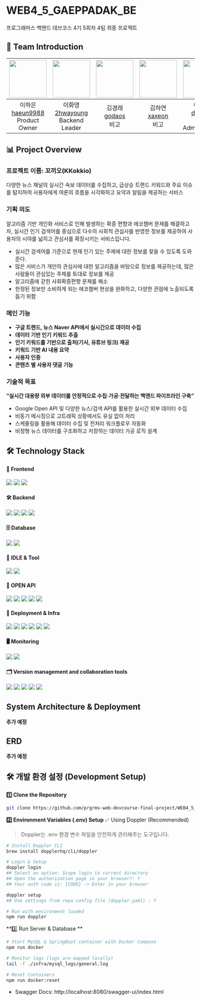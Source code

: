 # WEB4_5_GAEPPADAK_BE

프로그래머스 백엔드 데브코스 4기 5회차 4팀 최종 프로젝트

## 👥 Team Introduction

| <img src="https://avatars.githubusercontent.com/u/84301295?v=4" width="100"> | <img src="https://avatars.githubusercontent.com/u/69628269?v=4" width="100"> | <img src="https://avatars.githubusercontent.com/u/15260002?v=4" width="100"> | <img src="https://avatars.githubusercontent.com/u/78626811?v=4" width="100"> | <img src="https://avatars.githubusercontent.com/u/70743878?v=4" width="100"> | <img src="https://avatars.githubusercontent.com/u/115456416?v=4" width="100"> |
| :--------------------------------------------------------------------------: | :--------------------------------------------------------------------------: | :--------------------------------------------------------------------------: | :--------------------------------------------------------------------------: | :--------------------------------------------------------------------------: | :---------------------------------------------------------------------------: |
|   이하은 <br> [haeun9988](https://github.com/haeun9988) <br> Product Owner   |  이화영 <br> [2hwayoung](https://github.com/2hwayoung) <br> Backend Leader   |          김경래 <br> [godaos](https://github.com/godaos) <br> 비고           |          김하연 <br> [xaxeon](https://github.com/xaxeon) <br> 비고           |  이태경 <br> [dlfjsld1](https://github.com/dlfjsld1) <br> AWS Administrator  |       윤상민 <br> [skvhffpdyd](https://github.com/skvhffpdyd) <br> 비고       |

## 📊 Project Overview

### 프로젝트 이름: **꼬끼오(KKokkio)**

다양한 뉴스 채널의 실시간 속보 데이터를 수집하고, 급상승 트렌드 키워드와 주요 이슈를 탐지하여 사용자에게 여론의 흐름을 시각화하고 요약과 알림을 제공하는 서비스

### 기획 의도

알고리즘 기반 개인화 서비스로 인해 발생하는 확증 편향과 에코챔버 문제를 해결하고자, 실시간 인기 검색어를 중심으로 다수의 사회적 관심사를 반영한 정보를 제공하여 사용자의 시야를 넓히고 관심사를 확장시키는 서비스입니다.

- 실시간 검색어를 기준으로 현재 인기 있는 주제에 대한 정보를 찾을 수 있도록 도와준다.
- 많은 서비스가 개인의 관심사에 대한 알고리즘을 바탕으로 정보를 제공하는데, 많은 사람들이 관심있는 주제를 토대로 정보를 제공
- 알고리즘에 갇힌 사회확증편향 문제를 해소
- 한정된 정보만 소비하게 되는 에코챔버 현상을 완화하고, 다양한 관점에 노출되도록 돕기 위함

### 메인 기능

- **구글 트렌드, 뉴스 Naver API에서 실시간으로 데이터 수집**
- **데이터 기반 인기 키워드 추출**
- **인기 키워드를 기반으로 출처(기사, 유튜브 링크) 제공**
- **키워드 기반 AI 내용 요약**
- **사용자 인증**
- **콘텐츠 별 사용자 댓글 기능**

### 기술적 목표

**“실시간 대용량 외부 데이터를 안정적으로 수집·가공·전달하는 백엔드 파이프라인 구축”**

- Google Open API 및 다양한 뉴스/검색 API를 활용한 실시간 외부 데이터 수집
- 비동기 메시징으로 고트래픽 상황에서도 유실 없이 처리
- 스케줄링을 활용해 데이터 수집 및 전처리 워크플로우 자동화
- 비정형 뉴스 데이터를 구조화하고 저장하는 데이터 가공 로직 설계

## 🛠️ Technology Stack

#### 🎨 Frontend

<div> 
  <img src="https://img.shields.io/badge/TypeScript-3178C6?style=for-the-badge&logo=typescript&logoColor=white"/>
  <img src="https://img.shields.io/badge/Next.js-000000?style=for-the-badge&logo=next.js&logoColor=white"/>
  <img src="https://img.shields.io/badge/creatie.ai-5C2D91?style=for-the-badge&logoColor=white"/>
</div>

#### 🛠 Backend

<div> 
  <img src="https://img.shields.io/badge/Java-007396?style=for-the-badge&logo=java&logoColor=white"/>
  <img src="https://img.shields.io/badge/SpringBoot-6DB33F?style=for-the-badge&logo=springboot&logoColor=white"/>
  <img src="https://img.shields.io/badge/Swagger-85EA2D?style=for-the-badge&logo=swagger&logoColor=black"/>
  <img src="https://img.shields.io/badge/Apache%20Airflow-017CEE?style=for-the-badge&logo=apacheairflow&logoColor=white"/>
</div>

#### 🗄 Database

<div> 
  <img src="https://img.shields.io/badge/MySQL-4479A1?style=for-the-badge&logo=mysql&logoColor=white"/>
  <img src="https://img.shields.io/badge/redis-%23DD0031.svg?style=for-the-badge&logo=redis&logoColor=white"/>
</div>

#### 🔧 IDLE & Tool

<div> 
  <img src="https://img.shields.io/badge/IntelliJ%20IDEA-000000?style=for-the-badge&logo=intellijidea&logoColor=white"/>
  <img src="https://img.shields.io/badge/Gradle-02303A?style=for-the-badge&logo=gradle&logoColor=white"/>
</div>

#### 📶 OPEN API

<div> 
    <img src="https://img.shields.io/badge/ChatGPT%20API-412991?style=for-the-badge&logo=openai&logoColor=white"/> 
    <img src="https://img.shields.io/badge/News%20API-0A0A0A?style=for-the-badge&logoColor=white"/>
    <img src="https://img.shields.io/badge/YouTube-FF0000?style=for-the-badge&logo=youtube&logoColor=white"/>
    <img src="https://img.shields.io/badge/Google%20Trends-4285F4?style=for-the-badge&logoColor=white"/>
    <img src="https://img.shields.io/badge/Discord-5865F2?style=for-the-badge&logo=discord&logoColor=white"/>
</div>

#### 🚀 Deployment & Infra

<div> 
  <img src="https://img.shields.io/badge/Linux-FCC624?style=for-the-badge&logo=linux&logoColor=black"/>
  <img src="https://img.shields.io/badge/docker-%230db7ed.svg?style=for-the-badge&logo=docker&logoColor=white"/>
  <img src="https://img.shields.io/badge/AWS-232F3E?style=for-the-badge&logo=amazonwebservices&logoColor=white"/>
  <img src="https://img.shields.io/badge/Vercel-000000?style=for-the-badge&logo=vercel&logoColor=white"/>
  <img src="https://img.shields.io/badge/Nginx-009639?style=for-the-badge&logo=nginx&logoColor=white"/>
  <img src="https://img.shields.io/badge/GitHub%20Actions-2088FF?style=for-the-badge&logo=githubactions&logoColor=white"/>
</div>

#### 🖥️ Monitoring

<div> 
    <img src="https://img.shields.io/badge/Prometheus-E6522C?style=for-the-badge&logo=prometheus&logoColor=white"/>
    <img src="https://img.shields.io/badge/Grafana-F46800?style=for-the-badge&logo=grafana&logoColor=white"/>
</div>

#### 🗂️ Version management and collaboration tools

<div> 
  <img src="https://img.shields.io/badge/github-%23121011.svg?style=for-the-badge&logo=github&logoColor=white"/>
  <img src="https://img.shields.io/badge/Notion-%23000000.svg?style=for-the-badge&logo=notion&logoColor=white"/>
  <img src="https://img.shields.io/badge/Slack-4A154B?style=for-the-badge&logo=slack&logoColor=white)"/>
  <img src="https://img.shields.io/badge/Zep-6001D2?style=for-the-badge&logo=Zep&logoColor=white"/>
  <img src="https://img.shields.io/badge/Google%20Meet-00897B?style=for-the-badge&logo=googlemeet&logoColor=white"/>
</div>

## System Architecture & Deployment

**추가 예정**

## ERD

**추가 예정**

## 🛠️ 개발 환경 설정 (Development Setup)

**1️⃣ Clone the Repository**

```bash
git clone https://github.com/prgrms-web-devcourse-final-project/WEB4_5_GAEPPADAK_BE.git
```

**2️⃣ Environment Variables (.env) Setup**
✅ Using Doppler (Recommended)

> Doppler는 .env 환경 변수 파일을 안전하게 관리해주는 도구입니다.

```bash
# Install Doppler CLI
brew install dopplerhq/cli/doppler

# Login & Setup
doppler login
## Select an option: Scope login to current directory
## Open the authorization page in your browser?: Y
## Your auth code is: {CODE} -> Enter in your browser

doppler setup
## Use settings from repo config file (doppler.yaml) : Y

# Run with environment loaded
npm run doppler
```

**3️⃣ Run Server & Database **

```bash
# Start MySQL & SpringBoot container with Docker Compose
npm run docker

# Monitor logs (logs are mapped locally)
tail -f ./infra/mysql_logs/general.log

# Reset Containers
npm run docker:reset

```

- Swagger Docs: http://localhost:8080/swagger-ui/index.html
